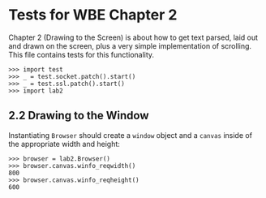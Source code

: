 Tests for WBE Chapter 2
=======================

Chapter 2 (Drawing to the Screen) is about how to get text parsed, laid out
and drawn on the screen, plus a very simple implementation of scrolling. This
file contains tests for this functionality.

    >>> import test
    >>> _ = test.socket.patch().start()
    >>> _ = test.ssl.patch().start()
    >>> import lab2

2.2 Drawing to the Window
-------------------------

Instantiating `Browser` should create a `window` object and a `canvas`
inside of the appropriate width and height:

    >>> browser = lab2.Browser()
    >>> browser.canvas.winfo_reqwidth()
    800
    >>> browser.canvas.winfo_reqheight()
    600
